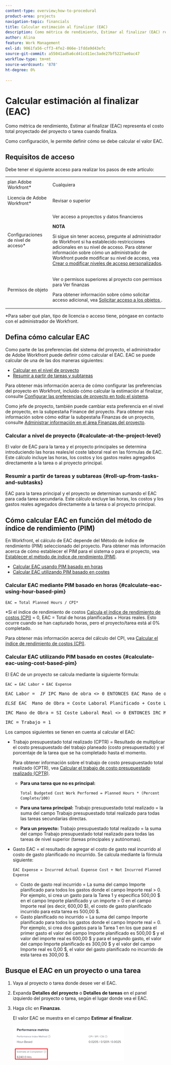 ```yaml
---
content-type: overview;how-to-procedural
product-area: projects
navigation-topic: financials
title: Calcular estimación al finalizar (EAC)
description: Como métrica de rendimiento, Estimar al finalizar (EAC) representa el costo total proyectado del proyecto o tarea cuando finaliza.
author: Alina
feature: Work Management
exl-id: 9061fa56-cff3-4fe2-866e-1fdda9d43efc
source-git-commit: a55041ad5a6cd41cd11ec3ade27bf5227ae0ac47
workflow-type: tm+mt
source-wordcount: '878'
ht-degree: 0%

---
```


# Calcular estimación al finalizar (EAC)

<!--
<p data-mc-conditions="QuicksilverOrClassic.Draft mode">(NOTE: Linked to the product. Do not change link!) </p>
-->

Como métrica de rendimiento, Estimar al finalizar (EAC) representa el costo total proyectado del proyecto o tarea cuando finaliza.

Como configuración, le permite definir cómo se debe calcular el valor EAC. 

## Requisitos de acceso

Debe tener el siguiente acceso para realizar los pasos de este artículo:

<table style="table-layout:auto"> 
 <col> 
 <col> 
 <tbody> 
  <tr> 
   <td role="rowheader">plan Adobe Workfront*</td> 
   <td> <p>Cualquiera</p> </td> 
  </tr> 
  <tr> 
   <td role="rowheader">Licencia de Adobe Workfront*</td> 
   <td> <p>Revisar o superior</p> </td> 
  </tr> 
  <tr> 
   <td role="rowheader">Configuraciones de nivel de acceso*</td> 
   <td> <p>Ver acceso a proyectos y datos financieros</p> <p><b>NOTA</b>

Si sigue sin tener acceso, pregunte al administrador de Workfront si ha establecido restricciones adicionales en su nivel de acceso. Para obtener información sobre cómo un administrador de Workfront puede modificar su nivel de acceso, vea <a href="../../../administration-and-setup/add-users/configure-and-grant-access/create-modify-access-levels.md" class="MCXref xref">Crear o modificar niveles de acceso personalizados</a>.</p> </td>
</tr> 
  <tr> 
   <td role="rowheader">Permisos de objeto</td> 
   <td> <p>Ver o permisos superiores al proyecto con permisos para Ver finanzas</p> <p>Para obtener información sobre cómo solicitar acceso adicional, vea <a href="../../../workfront-basics/grant-and-request-access-to-objects/request-access.md" class="MCXref xref">Solicitar acceso a los objetos </a>.</p> </td> 
  </tr> 
 </tbody> 
</table>

&#42;Para saber qué plan, tipo de licencia o acceso tiene, póngase en contacto con el administrador de Workfront.

## Defina cómo calcular EAC

Como parte de las preferencias del sistema del proyecto, el administrador de Adobe Workfront puede definir cómo calcular el EAC. EAC se puede calcular de una de las dos maneras siguientes:

* [Calcular en el nivel de proyecto](#calculate-at-the-project-level)
* [Resumir a partir de tareas y subtareas](#roll-up-from-tasks-and-subtasks)

Para obtener más información acerca de cómo configurar las preferencias del proyecto en Workfront, incluido cómo calcular la estimación al finalizar, consulte [Configurar las preferencias de proyecto en todo el sistema](../../../administration-and-setup/set-up-workfront/configure-system-defaults/set-project-preferences.md).

Como jefe de proyecto, también puede cambiar esta preferencia en el nivel de proyecto, en la subpestaña Finance del proyecto. Para obtener más información sobre cómo editar la subpestaña Finanzas de un proyecto, consulte [Administrar información en el área Finanzas del proyecto](../../../manage-work/projects/project-finances/manage-project-finance-area.md).

### Calcular a nivel de proyecto {#calculate-at-the-project-level}

El valor de EAC para la tarea y el proyecto principales se determina introduciendo las horas reales/el coste laboral real en las fórmulas de EAC. Este cálculo incluye las horas, los costos y los gastos reales agregados directamente a la tarea o al proyecto principal.

### Resumir a partir de tareas y subtareas {#roll-up-from-tasks-and-subtasks}

EAC para la tarea principal y el proyecto se determinan sumando el EAC para cada tarea secundaria. Este cálculo excluye las horas, los costos y los gastos reales agregados directamente a la tarea o al proyecto principal.

## Cómo calcular EAC en función del método de índice de rendimiento (PIM)

En Workfront, el cálculo de EAC depende del Método de índice de rendimiento (PIM) seleccionado del proyecto. Para obtener más información acerca de cómo establecer el PIM para el sistema o para el proyecto, vea [Establecer el método de índice de rendimiento (PIM)](../../../manage-work/projects/project-finances/set-pim.md).

* [Calcular EAC usando PIM basado en horas](#calculate-eac-using-hour-based-pim)
* [Calcular EAC utilizando PIM basado en costes](#calculate-eac-using-cost-based-pim)

### Calcular EAC mediante PIM basado en horas {#calculate-eac-using-hour-based-pim}

```
EAC = Total Planned Hours / CPI*
```

&#42;Si el índice de rendimiento de costos [Calcula el índice de rendimiento de costos (CPI)](../../../manage-work/projects/project-finances/calculate-cpi.md) = 0, EAC = Total de horas planificadas + Horas reales. Esto ocurre cuando se han capturado horas, pero el proyecto/tarea está al 0% completado.

Para obtener más información acerca del cálculo del CPI, vea [Calcular el índice de rendimiento de costos (CPI)](../../../manage-work/projects/project-finances/calculate-cpi.md).

### Calcular EAC utilizando PIM basado en costes {#calculate-eac-using-cost-based-pim}

El EAC de un proyecto se calcula mediante la siguiente fórmula:

```
EAC = EAC Labor + EAC Expense 
```

<pre>EAC Labor =  <em>IF</em> IPC Mano de obra &lt;&gt; 0 ENTONCES EAC Mano de obra = Costo laboral planificado / IPC Mano de obra</pre><pre><em>ELSE</em> EAC  Mano de Obra = Coste Laboral Planificado + Coste Laboral Real</pre><pre>IRC Mano de Obra = SI Coste Laboral Real &lt;&gt; 0 ENTONCES IRC Mano de Obra = TotalBudgetedCostWorkPerformed / Coste Laboral Real</pre><pre>IRC = Trabajo = 1 </pre>Los campos siguientes se tienen en cuenta al calcular el EAC:

* Trabajo presupuestado total realizado (CPTR) = Resultado de multiplicar el costo presupuestado del trabajo planeado (costo presupuestado) y el porcentaje de la tarea que se ha completado hasta el momento.

  Para obtener información sobre el trabajo de costo presupuestado total realizado (CPTR), vea [Calcular el trabajo de costo presupuestado realizado (CPTR)](../../../manage-work/projects/project-finances/calculate-bcwp.md).

   * **Para una tarea que no es principal:**

     ```
     Total Budgeted Cost Work Performed = Planned Hours * (Percent Complete/100)
     ```

   * **Para una tarea principal:**
Trabajo presupuestado total realizado = la suma del campo Trabajo presupuestado total realizado para todas las tareas secundarias directas.

   * **Para un proyecto:**
Trabajo presupuestado total realizado = la suma del campo Trabajo presupuestado total realizado para todas las tareas de nivel superior (tareas principales y autónomas). 

* Gasto EAC = el resultado de agregar el costo de gasto real incurrido al costo de gasto planificado no incurrido. Se calcula mediante la fórmula siguiente:

  ```
  EAC Expense = Incurred Actual Expense Cost + Not Incurred Planned Expense
  ```

   * Costo de gasto real incurrido = La suma del campo Importe planificado para todos los gastos donde el campo Importe real > 0. Por ejemplo, si crea un gasto para la Tarea 1 y especifica 500,00 $ en el campo Importe planificado y un importe > 0 en el campo Importe real (es decir, 600,00 $), el costo de gasto planificado incurrido para esta tarea es 500,00 $.
   * Gasto planificado no incurrido = La suma del campo Importe planificado para todos los gastos donde el campo Importe real = 0. Por ejemplo, si crea dos gastos para la Tarea 1 en los que para el primer gasto el valor del campo Importe planificado es 500,00 $ y el valor del importe real es 600,00 $ y para el segundo gasto, el valor del campo Importe planificado es 300,00 $ y el valor del campo Importe real es 0,00 $, el valor del gasto planificado no incurrido de esta tarea es 300,00 $. 

## Busque el EAC en un proyecto o una tarea

1. Vaya al proyecto o tarea donde desee ver el EAC.
1. Expanda **Detalles del proyecto** o **Detalles de tareas** en el panel izquierdo del proyecto o tarea, según el lugar donde vea el EAC.

1. Haga clic en **Finanzas**. 

   El valor EAC se muestra en el campo **Estimar al finalizar**.

   ![](assets/eac-highlighted-on-project-350x112.png)
